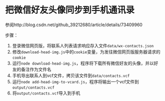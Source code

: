# 把微信好友头像同步到手机通讯录
参阅http://blog.csdn.net/github_39212680/article/details/73409960

步骤：
1. 登录微信网页版，将联系人列表请求响应存入文件`data/wx-contacts.json`
2. 修改`download-head-img.js`中的`cookie`变量，为发往微信网页版服务器请求的`cookie`
3. 运行`node download-head-img.js`，程序将下载所有微信好友的头像，并以好友的备注作为文件名
4. 手机导出联系人到vcf文件，拷贝该文件到`data/contacts.vcf`
5. 运行`node add-head-img-to-vcard.js`，程序将输出一个vcf文件到`output/contacts.vcf`
6. 将`output/contacts.vcf`导入到手机
